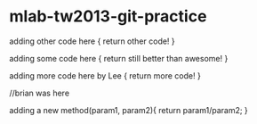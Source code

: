 mlab-tw2013-git-practice
========================

adding other code here
{
	return other code!
}

adding some code here
{
	return still better than awesome!
}

adding more code here by Lee
{
	return more code!
}

//brian was here

adding a new method(param1, param2){
	return param1/param2;
}


